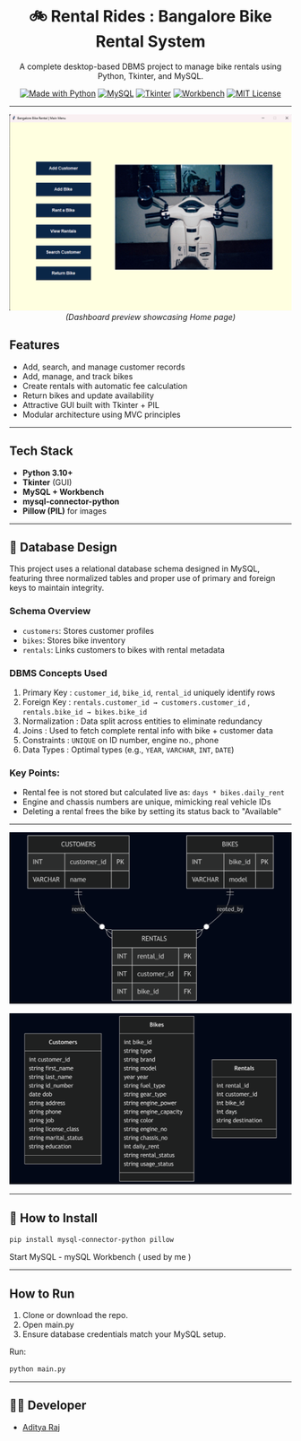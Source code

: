 <div align="center">
  
# 🚲 Rental Rides : Bangalore Bike Rental System

A complete desktop-based DBMS project to manage bike rentals using Python, Tkinter, and MySQL.

[![Made with Python](https://img.shields.io/badge/Made%20With-Python-blue.svg?style=for-the-badge&logo=python)](https://www.python.org/)
[![MySQL](https://img.shields.io/badge/Database-MySQL-blue?style=for-the-badge&logo=mysql)](https://www.mysql.com/)
[![Tkinter](https://img.shields.io/badge/GUI-Tkinter-%232C3E50?style=for-the-badge)]()
[![Workbench](https://img.shields.io/badge/MySQL-Workbench-00758F?style=for-the-badge&logo=mysql)](https://www.mysql.com/products/workbench/)
[![MIT License](https://img.shields.io/badge/License-MIT-green?style=for-the-badge)](https://opensource.org/licenses/MIT)

---

![Home](https://github.com/aditya-raaj/Rental-Rides/blob/main/archive/main%20menu.png)
*(Dashboard preview showcasing Home page)*




</div>


## Features

- Add, search, and manage customer records
- Add, manage, and track bikes
- Create rentals with automatic fee calculation
- Return bikes and update availability
- Attractive GUI built with Tkinter + PIL
- Modular architecture using MVC principles

---

## Tech Stack

- **Python 3.10+**
- **Tkinter** (GUI)
- **MySQL + Workbench**
- **mysql-connector-python**
- **Pillow (PIL)** for images

---

## 🔢 Database Design
This project uses a relational database schema designed in MySQL, featuring three normalized tables and proper use of primary and foreign keys to maintain integrity.

### Schema Overview
 - ```customers```: Stores customer profiles
 - ```bikes```: Stores bike inventory
 - ```rentals```: Links customers to bikes with rental metadata

### DBMS Concepts Used
1. Primary Key : ```customer_id```, ```bike_id```, ```rental_id``` uniquely identify rows
2. Foreign Key : ```rentals.customer_id → customers.customer_id``` , ```rentals.bike_id → bikes.bike_id```
3. Normalization : Data split across entities to eliminate redundancy
4. Joins : Used to fetch complete rental info with bike + customer data
5. Constraints : ```UNIQUE``` on ID number, engine no., phone
6. Data Types : Optimal types (e.g., ```YEAR```, ```VARCHAR```, ```INT```, ```DATE```)


### Key Points:
 - Rental fee is not stored but calculated live as: ```days * bikes.daily_rent```
 - Engine and chassis numbers are unique, mimicking real vehicle IDs
 - Deleting a rental frees the bike by setting its status back to "Available"


---
![Joins](https://github.com/aditya-raaj/Rental-Rides/blob/main/diagrams/connections.png)

![Tables](https://github.com/aditya-raaj/Rental-Rides/blob/main/diagrams/tables.png)

---


## 🔧 How to Install

```bash
pip install mysql-connector-python pillow
```

 Start MySQL - mySQL Workbench ( used by me )

 ---

## How to Run
1. Clone or download the repo.
2. Open main.py
3. Ensure database credentials match your MySQL setup.

Run:
```bash
python main.py
```

---
## 🙋‍♂️ Developer
- [Aditya Raj](https://www.linkedin.com/in/aditya-lin/)

